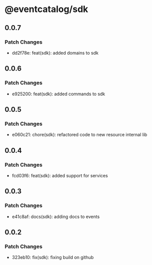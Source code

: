 # @eventcatalog/sdk

## 0.0.7

### Patch Changes

- dd2f78e: feat(sdk): added domains to sdk

## 0.0.6

### Patch Changes

- e925200: feat(sdk): added commands to sdk

## 0.0.5

### Patch Changes

- e060c21: chore(sdk): refactored code to new resource internal lib

## 0.0.4

### Patch Changes

- fcd03f6: feat(sdk): added support for services

## 0.0.3

### Patch Changes

- e41c8af: docs(sdk): adding docs to events

## 0.0.2

### Patch Changes

- 323eb10: fix(sdk): fixing build on github

